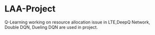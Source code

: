 # LAA-Project
Q-Learning working on resource allocation issue in LTE,DeepQ Network, Double DQN, Dueling DQN are used in project.

